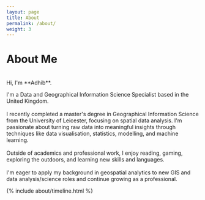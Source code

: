 ```yaml
---
layout: page
title: About
permalink: /about/
weight: 3
---
```


# **About Me**
<br>
Hi, I'm **Adhib**. <br>

I'm a Data and Geographical Information Science Specialist based in the United Kingdom. 
<br><br>
I recently completed a master's degree in Geographical Information Science from the University of Leicester, focusing on spatial data analysis. I'm passionate about turning raw data into meaningful insights through techniques like data visualisation, statistics, modelling, and machine learning.
<br><br>
Outside of academics and professional work, I enjoy reading, gaming, exploring the outdoors, and learning new skills and languages. 
<br><br>
I'm eager to apply my background in geospatial analytics to new GIS and data analysis/science roles and continue growing as a professional.
<br>
<div class="row">
{% include about/timeline.html %}
</div>
